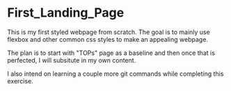# First_Landing_Page

This is my first styled webpage from scratch. The goal is to mainly use flexbox and other common css styles to make an appealing webpage. 

The plan is to start with "TOPs" page as a baseline and then once that is perfected, I will subsitute in my own content.

I also intend on learning a couple more git commands while completing this exercise. 